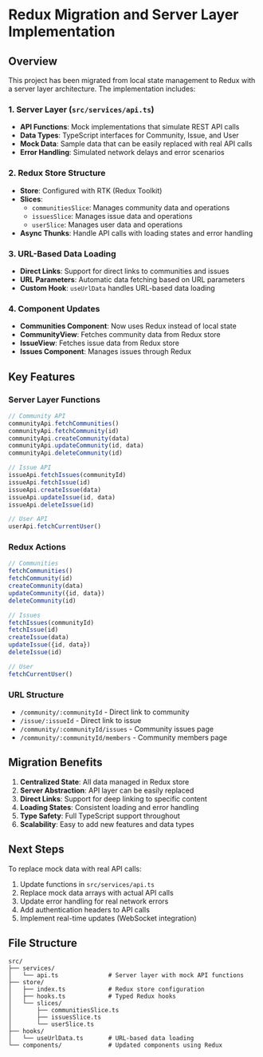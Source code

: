 # Redux Migration and Server Layer Implementation

## Overview

This project has been migrated from local state management to Redux with a server layer architecture. The implementation includes:

### 1. Server Layer (`src/services/api.ts`)
- **API Functions**: Mock implementations that simulate REST API calls
- **Data Types**: TypeScript interfaces for Community, Issue, and User
- **Mock Data**: Sample data that can be easily replaced with real API calls
- **Error Handling**: Simulated network delays and error scenarios

### 2. Redux Store Structure
- **Store**: Configured with RTK (Redux Toolkit)
- **Slices**: 
  - `communitiesSlice`: Manages community data and operations
  - `issuesSlice`: Manages issue data and operations  
  - `userSlice`: Manages user data and operations
- **Async Thunks**: Handle API calls with loading states and error handling

### 3. URL-Based Data Loading
- **Direct Links**: Support for direct links to communities and issues
- **URL Parameters**: Automatic data fetching based on URL parameters
- **Custom Hook**: `useUrlData` handles URL-based data loading

### 4. Component Updates
- **Communities Component**: Now uses Redux instead of local state
- **CommunityView**: Fetches community data from Redux store
- **IssueView**: Fetches issue data from Redux store
- **Issues Component**: Manages issues through Redux

## Key Features

### Server Layer Functions
```typescript
// Community API
communityApi.fetchCommunities()
communityApi.fetchCommunity(id)
communityApi.createCommunity(data)
communityApi.updateCommunity(id, data)
communityApi.deleteCommunity(id)

// Issue API
issueApi.fetchIssues(communityId)
issueApi.fetchIssue(id)
issueApi.createIssue(data)
issueApi.updateIssue(id, data)
issueApi.deleteIssue(id)

// User API
userApi.fetchCurrentUser()
```

### Redux Actions
```typescript
// Communities
fetchCommunities()
fetchCommunity(id)
createCommunity(data)
updateCommunity({id, data})
deleteCommunity(id)

// Issues
fetchIssues(communityId)
fetchIssue(id)
createIssue(data)
updateIssue({id, data})
deleteIssue(id)

// User
fetchCurrentUser()
```

### URL Structure
- `/community/:communityId` - Direct link to community
- `/issue/:issueId` - Direct link to issue
- `/community/:communityId/issues` - Community issues page
- `/community/:communityId/members` - Community members page

## Migration Benefits

1. **Centralized State**: All data managed in Redux store
2. **Server Abstraction**: API layer can be easily replaced
3. **Direct Links**: Support for deep linking to specific content
4. **Loading States**: Consistent loading and error handling
5. **Type Safety**: Full TypeScript support throughout
6. **Scalability**: Easy to add new features and data types

## Next Steps

To replace mock data with real API calls:

1. Update functions in `src/services/api.ts`
2. Replace mock data arrays with actual API calls
3. Update error handling for real network errors
4. Add authentication headers to API calls
5. Implement real-time updates (WebSocket integration)

## File Structure

```
src/
├── services/
│   └── api.ts              # Server layer with mock API functions
├── store/
│   ├── index.ts            # Redux store configuration
│   ├── hooks.ts            # Typed Redux hooks
│   └── slices/
│       ├── communitiesSlice.ts
│       ├── issuesSlice.ts
│       └── userSlice.ts
├── hooks/
│   └── useUrlData.ts       # URL-based data loading
└── components/             # Updated components using Redux
``` 